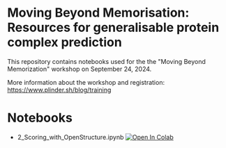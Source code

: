 # Moving Beyond Memorisation: Resources for generalisable protein complex prediction

This repository  contains notebooks used for the the "Moving Beyond Memorization" workshop on September 24, 2024.

More information about the workshop and registration: https://www.plinder.sh/blog/training

# Notebooks

* 2_Scoring_with_OpenStructure.ipynb [![Open In Colab](https://colab.research.google.com/assets/colab-badge.svg)](https://colab.research.google.com/github/xrobin/moving_beyond_memorisation/blob/main/2_Scoring_with_OpenStructure.ipynb)

